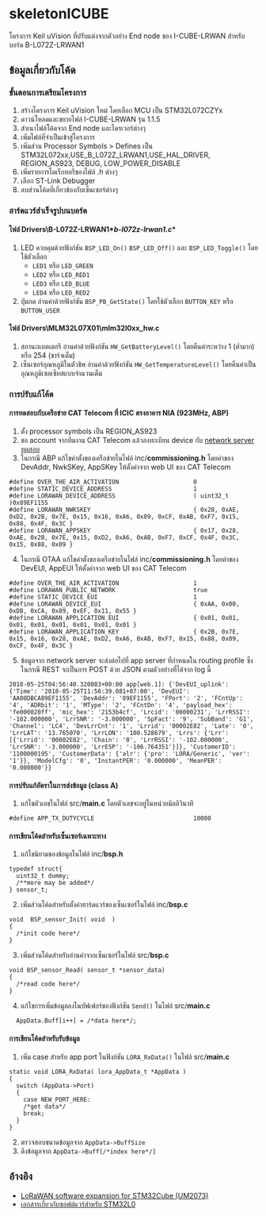 # skeletonICUBE
โครงการ Keil uVision ที่ปรับแต่งจากตัวอย่าง End node ของ I-CUBE-LRWAN สำหรับบอร์ด B-L072Z-LRWAN1

## ข้อมูลเกี่ยวกับโค้ด

### ขั้นตอนการเตรียมโครงการ
1. สร้างโครงการ Keil uVision ใหม่ โดยเลือก MCU เป็น STM32L072CZYx
2. ดาวน์โหลดและขยายไฟล์ I-CUBE-LRWAN รุ่น 1.1.5
3. สำเนาไฟล์โค้ดจาก End node และไดรเวอร์ต่างๆ
4. เพิ่มไฟล์ที่จำเป็นเข้าสู่โครงการ
5. เพิ่มส่วน Processor Symbols > Defines เป็น STM32L072xx,USE_B_L072Z_LRWAN1,USE_HAL_DRIVER, REGION_AS923, DEBUG, LOW_POWER_DISABLE
6. เพิ่มรายการไดเร็กทอรีของไฟล์ .h ต่างๆ
7. เลือก ST-Link Debugger
8. ลบส่วนโค้ดที่เกี่ยวข้องกับเซ็นเซอร์ต่างๆ

### ฮาร์ดแวร์สำเร็จรูปบนบอร์ด
#### ไฟล์ Drivers\B-L072Z-LRWAN1\**b-l072z-lrwan1.c**
1. LED ควบคุมด้วยฟังก์ชัน `BSP_LED_On()` `BSP_LED_Off()` และ `BSP_LED_Toggle()` โดยใช้ตัวเลือก
   - `LED1` หรือ `LED_GREEN`
   - `LED2` หรือ `LED_RED1`
   - `LED3` หรือ `LED_BLUE`
   - `LED4` หรือ `LED_RED2`
2. ปุ่มกด อ่านค่าด้วยฟังก์ชัน `BSP_PB_GetState()` โดยใช้ตัวเลือก `BUTTON_KEY` หรือ `BUTTON_USER`

#### ไฟล์ Drivers\MLM32L07X01\mlm32l0xx_hw.c
1. สถานะแบตเตอรี อ่านค่าด้วยฟังก์ชัน `HW_GetBatteryLevel()` โดยคืนค่าระหว่าง 1 (ต่ำมาก) หรือ 254 (ชาร์จเต็ม)
2. เซ็นเซอร์อุณหภูมิในตัวชิพ อ่านค่าด้วยฟังก์ชัน `HW_GetTemperatureLevel()` โดยคืนค่าเป็นอุณหภูมิเซลเซียสแบบจำนวนเต็ม 

### การปรับแก้โค้ด
#### การทดสอบกับเครือข่าย CAT Telecom ที่ ICIC ตรงอาคาร NIA (923MHz, ABP)
1. ตั้ง processor symbols เป็น REGION_AS923 
2. ขอ account จากทีมงาน CAT Telecom แล้วลงทะเบียน device กับ [network server ทดสอบ](https://loraiot.cattelecom.com/portal/login)
3. ในกรณี ABP แก้ไขค่าตั้งของเครือข่ายในไฟล์ inc/**commissioning.h** โดยค่าของ DevAddr, NwkSKey, AppSKey ให้ตั้งค่าจาก web UI ของ CAT Telecom
```
#define OVER_THE_AIR_ACTIVATION                     0
#define STATIC_DEVICE_ADDRESS                       1
#define LORAWAN_DEVICE_ADDRESS                      ( uint32_t )0x89EF1155
#define LORAWAN_NWKSKEY                             { 0x28, 0xAE, 0xD2, 0x2B, 0x7E, 0x15, 0x16, 0xA6, 0x09, 0xCF, 0xAB, 0xF7, 0x15, 0x88, 0x4F, 0x3C }
#define LORAWAN_APPSKEY                             { 0x17, 0x28, 0xAE, 0x2B, 0x7E, 0x15, 0xD2, 0xA6, 0xAB, 0xF7, 0xCF, 0x4F, 0x3C, 0x15, 0x88, 0x09 }
```
4. ในกรณี OTAA แก้ไขค่าตั้งของเครือข่ายในไฟล์ inc/**commissioning.h** โดยค่าของ DevEUI, AppEUI ให้ตั้งค่าจาก web UI ของ CAT Telecom
```
#define OVER_THE_AIR_ACTIVATION                     1
#define LORAWAN_PUBLIC_NETWORK                      true
#define STATIC_DEVICE_EUI                           1
#define LORAWAN_DEVICE_EUI                          { 0xAA, 0x00, 0xDB, 0xCA, 0x89, 0xEF, 0x11, 0x55 }
#define LORAWAN_APPLICATION_EUI                     { 0x01, 0x01, 0x01, 0x01, 0x01, 0x01, 0x01, 0x01 }
#define LORAWAN_APPLICATION_KEY                     { 0x2B, 0x7E, 0x15, 0x16, 0x28, 0xAE, 0xD2, 0xA6, 0xAB, 0xF7, 0x15, 0x88, 0x09, 0xCF, 0x4F, 0x3C }
```
5. ข้อมูลจาก network server จะส่งต่อไปที่ app server ที่กำหนดใน routing profile ซึ่งในกรณี REST จะเป็นการ POST ด้วย JSON ตามตัวอย่างที่ได้จาก log นี้
```
2018-05-25T04:56:40.320883+00:00 app[web.1]: {'DevEUI_uplink': {'Time': '2018-05-25T11:56:39.081+07:00', 'DevEUI': 'AA00DBCA89EF1155', 'DevAddr': '89EF1155', 'FPort': '2', 'FCntUp': '4', 'ADRbit': '1', 'MType': '2', 'FCntDn': '4', 'payload_hex': 'fe000020ff', 'mic_hex': '2153b4cf', 'Lrcid': '00000231', 'LrrRSSI': '-102.000000', 'LrrSNR': '-3.000000', 'SpFact': '9', 'SubBand': 'G1', 'Channel': 'LC4', 'DevLrrCnt': '1', 'Lrrid': '00002E82', 'Late': '0', 'LrrLAT': '13.765070', 'LrrLON': '100.528679', 'Lrrs': {'Lrr': [{'Lrrid': '00002E82', 'Chain': '0', 'LrrRSSI': '-102.000000', 'LrrSNR': '-3.000000', 'LrrESP': '-106.764351'}]}, 'CustomerID': '1100000195', 'CustomerData': {'alr': {'pro': 'LORA/Generic', 'ver': '1'}}, 'ModelCfg': '0', 'InstantPER': '0.000000', 'MeanPER': '0.000000'}}
```

#### การปรับแก้อัตราในการส่งข้อมูล (class A)
1. แก้ไขตัวเลขในไฟล์ src/**main.c** โดยตัวเลขจะอยู่ในหน่วยมิลลิวินาที
```
#define APP_TX_DUTYCYCLE                            10000
```

#### การเขียนโค้ดสำหรับเซ็นเซอร์เฉพาะทาง
1. แก้ไขนิยามของข้อมูลในไฟล์ inc/**bsp.h**
```
typedef struct{
  uint32_t dummy;
  /**more may be added*/
} sensor_t;
```
2. เพิ่มส่วนโค้ดสำหรับตั้งค่าฮาร์ดแวร์ของเซ็นเซอร์ในไฟล์ inc/**bsp.c**
```
void  BSP_sensor_Init( void  )
{
  /*init code here*/
}
```
3. เพิ่มส่วนโค้ดสำหรับอ่านค่าจากเซ็นเซอร์ในไฟล์ src/**bsp.c**
```
void BSP_sensor_Read( sensor_t *sensor_data)
{
  /*read code here*/
}
```
4. แก้ไขการเพิ่มข้อมูลลงในบัฟเฟอร์ของฟังก์ชัน `Send()` ในไฟล์ src/**main.c**
```
  AppData.Buff[i++] = /*data here*/;
```

#### การเขียนโค้ดสำหรับรับข้อมูล
1. เพิ่ม case สำหรับ app port ในฟังก์ชัน `LORA_RxData()` ในไฟล์ src/**main.c**
```
static void LORA_RxData( lora_AppData_t *AppData )
{
  switch (AppData->Port)
  {
    case NEW_PORT_HERE:
    /*get data*/
    break;
  }
}
```
2. ตรวจสอบขนาดข้อมูลจาก `AppData->BuffSize`
3. ดึงข้อมูลจาก `AppData->Buff[/*index here*/]` 

## อ้างอิง
- [LoRaWAN software expansion for STM32Cube (UM2073)](http://www.st.com/en/embedded-software/i-cube-lrwan.html)
- [เอกสารเกี่ยวกับซอฟต์แวร์สำหรับ STM32L0](http://www.st.com/en/embedded-software/stm32cubel0.html)